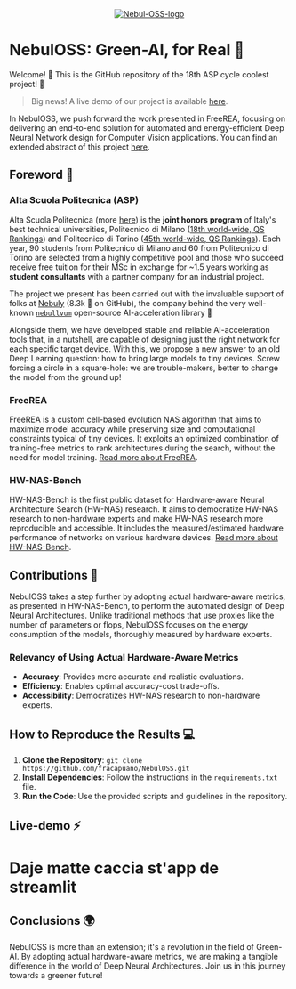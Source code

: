 <div align="center">
  <a href="https://ibb.co/gTkPrng">
    <img src="https://i.ibb.co/C7RMwr0/Nebul-OSS-logo.png" alt="Nebul-OSS-logo" border="0">
  </a>
</div>

# NebulOSS: Green-AI, for Real 🌿
Welcome! 👋 
This is the GitHub repository of the 18th ASP cycle coolest project! 🚀

> Big news! A live demo of our project is available [here](link_to_live_demo).

In NebulOSS, we push forward the work presented in FreeREA, focusing on delivering an end-to-end solution for automated and energy-efficient Deep Neural Network design for Computer Vision applications. You can find an extended abstract of this project [here](link_to_extended_abstract_website).

## Foreword 📝

### Alta Scuola Politecnica (ASP)
Alta Scuola Politecnica (more [here](https://www.asp-poli.it/)) is the **joint honors program** of Italy's best technical universities, Politecnico di Milano ([18th world-wide, QS Rankings](https://www.topuniversities.com/university-rankings/university-subject-rankings/2023/engineering-technology?&page=1)) and Politecnico di Torino ([45th world-wide, QS Rankings](https://www.topuniversities.com/university-rankings/university-subject-rankings/2023/engineering-technology?&page=1)). 
Each year, 90 students from Politecnico di Milano and 60 from Politecnico di Torino are selected from a highly competitive pool and those who succeed receive free tuition for their MSc in exchange for ~1.5 years working as **student consultants** with a partner company for an industrial project.

The project we present has been carried out with the invaluable support of folks at [Nebuly](https://www.nebuly.com/) (8.3k 🌟 on GitHub), the company behind the very well-known [`nebullvum`](https://github.com/nebuly-ai/nebuly/tree/main/optimization/nebullvm) open-source AI-acceleration library 🚀

Alongside them, we have developed stable and reliable AI-acceleration tools that, in a nutshell, are capable of designing just the right network for each specific target device. With this, we propose a new answer to an old Deep Learning question: how to bring large models to tiny devices. Screw forcing a circle in a square-hole: we are trouble-makers, better to change the model from the ground up!

### FreeREA
FreeREA is a custom cell-based evolution NAS algorithm that aims to maximize model accuracy while preserving size and computational constraints typical of tiny devices. It exploits an optimized combination of training-free metrics to rank architectures during the search, without the need for model training. [Read more about FreeREA](https://arxiv.org/abs/2207.05135).

### HW-NAS-Bench
HW-NAS-Bench is the first public dataset for Hardware-aware Neural Architecture Search (HW-NAS) research. It aims to democratize HW-NAS research to non-hardware experts and make HW-NAS research more reproducible and accessible. It includes the measured/estimated hardware performance of networks on various hardware devices. [Read more about HW-NAS-Bench](https://arxiv.org/abs/2103.10584).

## Contributions 🌟
NebulOSS takes a step further by adopting actual hardware-aware metrics, as presented in HW-NAS-Bench, to perform the automated design of Deep Neural Architectures. Unlike traditional methods that use proxies like the number of parameters or flops, NebulOSS focuses on the energy consumption of the models, thoroughly measured by hardware experts.

### Relevancy of Using Actual Hardware-Aware Metrics
- **Accuracy**: Provides more accurate and realistic evaluations.
- **Efficiency**: Enables optimal accuracy-cost trade-offs.
- **Accessibility**: Democratizes HW-NAS research to non-hardware experts.

## How to Reproduce the Results 💻
1. **Clone the Repository**: `git clone https://github.com/fracapuano/NebulOSS.git`
2. **Install Dependencies**: Follow the instructions in the `requirements.txt` file.
3. **Run the Code**: Use the provided scripts and guidelines in the repository.

## Live-demo ⚡
# Daje matte caccia st'app de streamlit

## Conclusions 🌍
NebulOSS is more than an extension; it's a revolution in the field of Green-AI. By adopting actual hardware-aware metrics, we are making a tangible difference in the world of Deep Neural Architectures. Join us in this journey towards a greener future!
